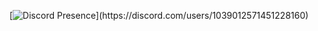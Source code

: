 [![Discord Presence](https://lanyard-profile-readme.vercel.app/api/1039012571451228160?1039012571451228160theme=dark&bg=809ecf&animated=false&hideDiscrim=true&borderRadius=30px&idleMessage=popping%20up%20ops%20yo...)](https://discord.com/users/1039012571451228160)
